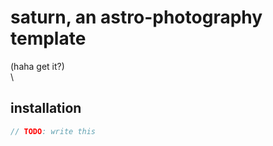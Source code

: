 # saturn, an astro-photography template
(haha get it?)\
\

## installation

```js
// TODO: write this
```
